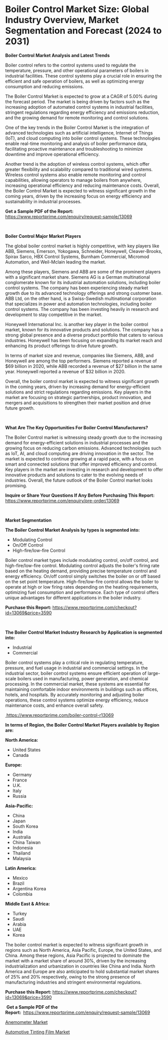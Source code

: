 <p><h1>Boiler Control Market Size: Global Industry Overview, Market Segmentation and Forecast (2024 to 2031)</h1></p><p><strong>Boiler Control Market Analysis and Latest Trends</strong></p>
<p><p>Boiler control refers to the control systems used to regulate the temperature, pressure, and other operational parameters of boilers in industrial facilities. These control systems play a crucial role in ensuring the efficient and safe operation of boilers, as well as optimizing energy consumption and reducing emissions.</p><p>The Boiler Control Market is expected to grow at a CAGR of 5.00% during the forecast period. The market is being driven by factors such as the increasing adoption of automated control systems in industrial facilities, stringent regulations regarding energy efficiency and emissions reduction, and the growing demand for remote monitoring and control solutions.</p><p>One of the key trends in the Boiler Control Market is the integration of advanced technologies such as artificial intelligence, Internet of Things (IoT), and cloud computing into boiler control systems. These technologies enable real-time monitoring and analysis of boiler performance data, facilitating proactive maintenance and troubleshooting to minimize downtime and improve operational efficiency.</p><p>Another trend is the adoption of wireless control systems, which offer greater flexibility and scalability compared to traditional wired systems. Wireless control systems also enable remote monitoring and control capabilities, allowing operators to manage boilers from anywhere, increasing operational efficiency and reducing maintenance costs. Overall, the Boiler Control Market is expected to witness significant growth in the coming years, driven by the increasing focus on energy efficiency and sustainability in industrial processes.</p></p>
<p><strong>Get a Sample PDF of the Report:&nbsp;</strong> <a href="https://www.reportprime.com/enquiry/request-sample/13069">https://www.reportprime.com/enquiry/request-sample/13069</a></p>
<p>&nbsp;</p>
<p><strong>Boiler Control Major Market Players</strong></p>
<p><p>The global boiler control market is highly competitive, with key players like ABB, Siemens, Emerson, Yokogawa, Schneider, Honeywell, Cleaver-Brooks, Spirax Sarco, HBX Control Systems, Burnham Commercial, Micromod Automation, and Weil-Mclain leading the market.</p><p>Among these players, Siemens and ABB are some of the prominent players with a significant market share. Siemens AG is a German multinational conglomerate known for its industrial automation solutions, including boiler control systems. The company has been experiencing steady market growth due to its advanced technology offerings and strong customer base. ABB Ltd, on the other hand, is a Swiss-Swedish multinational corporation that specializes in power and automation technologies, including boiler control systems. The company has been investing heavily in research and development to stay competitive in the market.</p><p>Honeywell International Inc. is another key player in the boiler control market, known for its innovative products and solutions. The company has a strong global presence and a diverse product portfolio that caters to various industries. Honeywell has been focusing on expanding its market reach and enhancing its product offerings to drive future growth.</p><p>In terms of market size and revenue, companies like Siemens, ABB, and Honeywell are among the top performers. Siemens reported a revenue of $69 billion in 2020, while ABB recorded a revenue of $27 billion in the same year. Honeywell reported a revenue of $32 billion in 2020.</p><p>Overall, the boiler control market is expected to witness significant growth in the coming years, driven by increasing demand for energy-efficient solutions and strict regulations regarding emissions. Key players in the market are focusing on strategic partnerships, product innovation, and mergers and acquisitions to strengthen their market position and drive future growth.</p></p>
<p>&nbsp;</p>
<p><strong>What Are The Key Opportunities For Boiler Control Manufacturers?</strong></p>
<p><p>The Boiler Control market is witnessing steady growth due to the increasing demand for energy-efficient solutions in industrial processes and the growing focus on reducing carbon emissions. Advanced technologies such as IoT, AI, and cloud computing are driving innovation in the sector. The market is expected to continue growing at a rapid pace, with a focus on smart and connected solutions that offer improved efficiency and control. Key players in the market are investing in research and development to offer innovative products and solutions to cater to the evolving needs of industries. Overall, the future outlook of the Boiler Control market looks promising.</p></p>
<p><strong>Inquire or Share Your Questions If Any Before Purchasing This Report:</strong> <a href="https://www.reportprime.com/enquiry/pre-order/13069">https://www.reportprime.com/enquiry/pre-order/13069</a></p>
<p>&nbsp;</p>
<p><strong>Market Segmentation</strong></p>
<p><strong>The Boiler Control Market Analysis by types is segmented into:</strong></p>
<p><ul><li>Modulating Control</li><li>On/Off Control</li><li>High-fire/low-fire Control</li></ul></p>
<p><p>Boiler control market types include modulating control, on/off control, and high-fire/low-fire control. Modulating control adjusts the boiler's firing rate based on the heating demand, providing precise temperature control and energy efficiency. On/off control simply switches the boiler on or off based on the set point temperature. High-fire/low-fire control allows the boiler to operate at high or low firing rates depending on the heating requirements, optimizing fuel consumption and performance. Each type of control offers unique advantages for different applications in the boiler industry.</p></p>
<p><strong>Purchase this Report:&nbsp;</strong><a href="https://www.reportprime.com/checkout?id=13069&price=3590">https://www.reportprime.com/checkout?id=13069&price=3590</a></p>
<p>&nbsp;</p>
<p><strong>The Boiler Control Market Industry Research by Application is segmented into:</strong></p>
<p><ul><li>Industrial</li><li>Commercial</li></ul></p>
<p><p>Boiler control systems play a critical role in regulating temperature, pressure, and fuel usage in industrial and commercial settings. In the industrial sector, boiler control systems ensure efficient operation of large-scale boilers used in manufacturing, power generation, and chemical processing. In the commercial market, these systems are essential for maintaining comfortable indoor environments in buildings such as offices, hotels, and hospitals. By accurately monitoring and adjusting boiler operations, these control systems optimize energy efficiency, reduce maintenance costs, and enhance overall safety.</p></p>
<p><a href="https://www.reportprime.com/boiler-control-r13069">&nbsp;https://www.reportprime.com/boiler-control-r13069</a></p>
<p><strong>In terms of Region, the Boiler Control Market Players available by Region are:</strong></p>
<p>
    <p> <strong> North America: </strong>
        <ul>
            <li>United States</li>
            <li>Canada</li>
        </ul>
        </p> 
    <p> <strong> Europe: </strong>
        <ul>
            <li>Germany</li>
            <li>France</li>
            <li>U.K.</li>
            <li>Italy</li>
            <li>Russia</li>
        </ul>
        </p> 
    <p> <strong> Asia-Pacific: </strong>
        <ul>
            <li>China</li>
            <li>Japan</li>
            <li>South Korea</li>
            <li>India</li>
            <li>Australia</li>
            <li>China Taiwan</li>
            <li>Indonesia</li>
            <li>Thailand</li>
            <li>Malaysia</li>
        </ul>
        </p> 
    <p> <strong> Latin America: </strong>
        <ul>
            <li>Mexico</li>
            <li>Brazil</li>
            <li>Argentina Korea</li>
            <li>Colombia</li>
        </ul>
        </p> 
    <p> <strong> Middle East & Africa: </strong>
        <ul>
            <li>Turkey</li>
            <li>Saudi</li>
            <li>Arabia</li>
            <li>UAE</li>
            <li>Korea</li>
        </ul>
    </p>
    </p>
<p><p>The boiler control market is expected to witness significant growth in regions such as North America, Asia Pacific, Europe, the United States, and China. Among these regions, Asia Pacific is projected to dominate the market with a market share of around 30%, driven by the increasing industrialization and urbanization in countries like China and India. North America and Europe are also anticipated to hold substantial market shares of 25% and 20% respectively, owing to the strong presence of manufacturing industries and stringent environmental regulations.</p></p>
<p><strong>Purchase this Report: </strong><a href="https://www.reportprime.com/checkout?id=13069&price=3590">https://www.reportprime.com/checkout?id=13069&price=3590</a></p>
<p>&nbsp;<strong>Get a Sample PDF of the Report:&nbsp;&nbsp;</strong><a href="https://www.reportprime.com/enquiry/request-sample/13069">https://www.reportprime.com/enquiry/request-sample/13069</a></p>
<p><strong></strong></p>
<p><p><a href="https://github.com/WillieWoodard/Market-Research-Report-List-4/blob/main/anemometer-market.md">Anemometer Market</a></p><p><a href="https://nifty-kite-d51.notion.site/Automotive-Tinting-Film-Market-Provides-a-Comprehensive-Analysis-Including-a-Macro-Overview-of-the-M-144d318fc3b548039c22068568d622ba">Automotive Tinting Film Market</a></p></p>